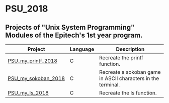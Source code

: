 # PSU_2018

## Projects of "Unix System Programming" Modules of the Epitech's 1st year program.

| Project | Language | Description |
|---------|----------|-------------|
| [PSU_my_printf_2018]         |      C      | Recreate the printf function. |
| [PSU_my_sokoban_2018]       |       C     | Recreate a sokoban game in ASCII characters in the terminal. |
| [PSU_my_ls_2018]       |       C     | Recreate the ls function. |



[PSU_my_printf_2018]: https://github.com/kevinpruvost/kevinpruvost_epitech/tree/master/PSU_2018/PSU_my_printf_2018
[PSU_my_sokoban_2018]: https://github.com/kevinpruvost/kevinpruvost_epitech/tree/master/PSU_2018/PSU_my_sokoban_2018
[PSU_my_ls_2018]: https://github.com/kevinpruvost/kevinpruvost_epitech/tree/master/PSU_2018/PSU_my_ls_2018
